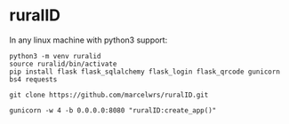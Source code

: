 # ruralID

In any linux machine with python3 support:

    python3 -m venv ruralid
    source ruralid/bin/activate
    pip install flask flask_sqlalchemy flask_login flask_qrcode gunicorn bs4 requests

    git clone https://github.com/marcelwrs/ruralID.git

    gunicorn -w 4 -b 0.0.0.0:8080 "ruralID:create_app()"
